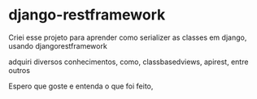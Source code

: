 # django-restframework


Criei esse projeto para aprender como serializer as classes em django, usando djangorestframework

adquiri diversos conhecimentos, como, classbasedviews, apirest, entre outros

Espero que goste e entenda o que foi feito, 

